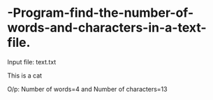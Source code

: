 # -Program-find-the-number-of-words-and-characters-in-a-text-file.

Input file: text.txt

This is a cat

O/p: Number of words=4 and Number of characters=13
